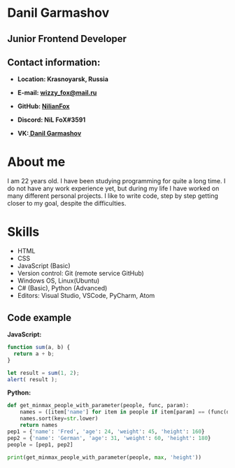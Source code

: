 # Danil Garmashov
## Junior Frontend Developer
## Contact information:
* **Location: Krasnoyarsk, Russia**

* **E-mail: wizzy_fox@mail.ru**

* **GitHub: [NilianFox](https://github.com/NilianFox)**

* **Discord: NiL FoX#3591**

* **VK:[ Danil Garmashov](https://vk.com/garmashov3108)**

# About me

I am 22 years old. I have been studying programming for quite a long time. I do not have any work experience yet, but during my life I have worked on many different personal projects. I like to write code, step by step getting closer to my goal, despite the difficulties.

# Skills

* HTML
* CSS
* JavaScript (Basic)
* Version control: Git (remote service GitHub)
* Windows OS, Linux(Ubuntu)
* C# (Basic), Python (Advanced) 
* Editors: Visual Studio, VSCode, PyCharm, Atom

## Code example

**JavaScript:**
```javascript
function sum(a, b) {
  return a + b;
}

let result = sum(1, 2);
alert( result );
```
**Python:**
```Python
def get_minmax_people_with_parameter(people, func, param):
    names = ([item['name'] for item in people if item[param] == (func(d[param] for d in people))])
    names.sort(key=str.lower)
    return names
pep1 = {'name': 'Fred', 'age': 24, 'weight': 45, 'height': 160}
pep2 = {'name': 'German', 'age': 31, 'weight': 60, 'height': 180}
people = [pep1, pep2]

print(get_minmax_people_with_parameter(people, max, 'height'))
```